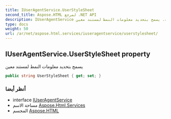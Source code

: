 ```yaml
---
title: IUserAgentService.UserStyleSheet
second_title: Aspose.HTML لمرجع .NET API
description: IUserAgentService ملكية. يسمح بتحديد معلومات النمط لمستند معين
type: docs
weight: 50
url: /ar/net/aspose.html.services/iuseragentservice/userstylesheet/
---
```

## IUserAgentService.UserStyleSheet property

يسمح بتحديد معلومات النمط لمستند معين

```csharp
public string UserStyleSheet { get; set; }
```

### أنظر أيضا

* interface [IUserAgentService](../)
* مساحة الاسم [Aspose.Html.Services](../../iuseragentservice/)
* المجسم [Aspose.HTML](../../../)



